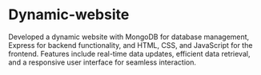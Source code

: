 # Dynamic-website
Developed a dynamic website with MongoDB for database management, Express for backend functionality, and HTML, CSS, and JavaScript for the frontend. Features include real-time data updates, efficient data retrieval, and a responsive user interface for seamless interaction.
